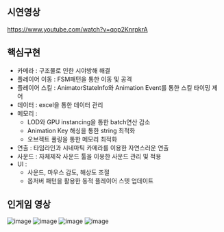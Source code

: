 ## 시연영상
https://www.youtube.com/watch?v=qop2KnrpkrA

## 핵심구현 
- 카메라 : 구조물로 인한 시야방해 해결
- 플레이어 이동 : FSM패턴을 통한 이동 및 공격
- 플레이어 스킬 : AnimatorStateInfo와 Animation Event를 통한 스킬 타이밍 제어
- 데이터 : excel을 통한 데이터 관리
- 메모리 :
  - LOD와 GPU instancing을 통한 batch연산 감소
  - Animation Key 해싱을 통한 string 최적화
  - 오브젝트 풀링을 통한 메모리 최적화
- 연출 : 타임라인과 시네마틱 카메라를 이용한 자연스러운 연출
- 사운드 : 자체제작 사운드 툴을 이용한 사운드 관리 및 적용
- UI :
  - 사운드, 마우스 감도, 해상도 조절
  - 옵저버 패턴을 활용한 동적 플레이어 스텟 업데이트
  
## 인게임 영상
![image](https://github.com/user-attachments/assets/a7802652-e377-473d-bf45-ecf9fd5dd708)
![image](https://github.com/user-attachments/assets/2d93e252-cc7a-4967-a504-7ebef897990a)
![image](https://github.com/user-attachments/assets/0e392e8d-ed13-415d-a6a1-b69adab45093)
![image](https://github.com/user-attachments/assets/c1a792e3-32a3-4073-8449-9dde16e99a16)
